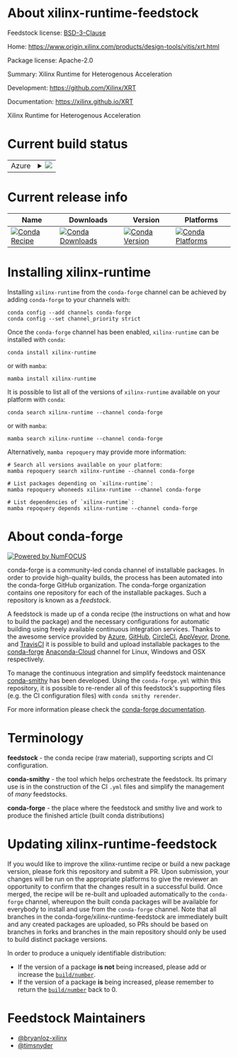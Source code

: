 About xilinx-runtime-feedstock
==============================

Feedstock license: [BSD-3-Clause](https://github.com/conda-forge/xilinx-runtime-feedstock/blob/main/LICENSE.txt)

Home: https://www.origin.xilinx.com/products/design-tools/vitis/xrt.html

Package license: Apache-2.0

Summary: Xilinx Runtime for Heterogenous Acceleration

Development: https://github.com/Xilinx/XRT

Documentation: https://xilinx.github.io/XRT

Xilinx Runtime for Heterogenous Acceleration

Current build status
====================


<table>
    
  <tr>
    <td>Azure</td>
    <td>
      <details>
        <summary>
          <a href="https://dev.azure.com/conda-forge/feedstock-builds/_build/latest?definitionId=16632&branchName=main">
            <img src="https://dev.azure.com/conda-forge/feedstock-builds/_apis/build/status/xilinx-runtime-feedstock?branchName=main">
          </a>
        </summary>
        <table>
          <thead><tr><th>Variant</th><th>Status</th></tr></thead>
          <tbody><tr>
              <td>linux_64_libprotobuf3.21python3.10.____cpython</td>
              <td>
                <a href="https://dev.azure.com/conda-forge/feedstock-builds/_build/latest?definitionId=16632&branchName=main">
                  <img src="https://dev.azure.com/conda-forge/feedstock-builds/_apis/build/status/xilinx-runtime-feedstock?branchName=main&jobName=linux&configuration=linux%20linux_64_libprotobuf3.21python3.10.____cpython" alt="variant">
                </a>
              </td>
            </tr><tr>
              <td>linux_64_libprotobuf3.21python3.11.____cpython</td>
              <td>
                <a href="https://dev.azure.com/conda-forge/feedstock-builds/_build/latest?definitionId=16632&branchName=main">
                  <img src="https://dev.azure.com/conda-forge/feedstock-builds/_apis/build/status/xilinx-runtime-feedstock?branchName=main&jobName=linux&configuration=linux%20linux_64_libprotobuf3.21python3.11.____cpython" alt="variant">
                </a>
              </td>
            </tr><tr>
              <td>linux_64_libprotobuf3.21python3.8.____cpython</td>
              <td>
                <a href="https://dev.azure.com/conda-forge/feedstock-builds/_build/latest?definitionId=16632&branchName=main">
                  <img src="https://dev.azure.com/conda-forge/feedstock-builds/_apis/build/status/xilinx-runtime-feedstock?branchName=main&jobName=linux&configuration=linux%20linux_64_libprotobuf3.21python3.8.____cpython" alt="variant">
                </a>
              </td>
            </tr><tr>
              <td>linux_64_libprotobuf3.21python3.9.____cpython</td>
              <td>
                <a href="https://dev.azure.com/conda-forge/feedstock-builds/_build/latest?definitionId=16632&branchName=main">
                  <img src="https://dev.azure.com/conda-forge/feedstock-builds/_apis/build/status/xilinx-runtime-feedstock?branchName=main&jobName=linux&configuration=linux%20linux_64_libprotobuf3.21python3.9.____cpython" alt="variant">
                </a>
              </td>
            </tr><tr>
              <td>linux_64_libprotobuf4.23python3.10.____cpython</td>
              <td>
                <a href="https://dev.azure.com/conda-forge/feedstock-builds/_build/latest?definitionId=16632&branchName=main">
                  <img src="https://dev.azure.com/conda-forge/feedstock-builds/_apis/build/status/xilinx-runtime-feedstock?branchName=main&jobName=linux&configuration=linux%20linux_64_libprotobuf4.23python3.10.____cpython" alt="variant">
                </a>
              </td>
            </tr><tr>
              <td>linux_64_libprotobuf4.23python3.11.____cpython</td>
              <td>
                <a href="https://dev.azure.com/conda-forge/feedstock-builds/_build/latest?definitionId=16632&branchName=main">
                  <img src="https://dev.azure.com/conda-forge/feedstock-builds/_apis/build/status/xilinx-runtime-feedstock?branchName=main&jobName=linux&configuration=linux%20linux_64_libprotobuf4.23python3.11.____cpython" alt="variant">
                </a>
              </td>
            </tr><tr>
              <td>linux_64_libprotobuf4.23python3.8.____cpython</td>
              <td>
                <a href="https://dev.azure.com/conda-forge/feedstock-builds/_build/latest?definitionId=16632&branchName=main">
                  <img src="https://dev.azure.com/conda-forge/feedstock-builds/_apis/build/status/xilinx-runtime-feedstock?branchName=main&jobName=linux&configuration=linux%20linux_64_libprotobuf4.23python3.8.____cpython" alt="variant">
                </a>
              </td>
            </tr><tr>
              <td>linux_64_libprotobuf4.23python3.9.____cpython</td>
              <td>
                <a href="https://dev.azure.com/conda-forge/feedstock-builds/_build/latest?definitionId=16632&branchName=main">
                  <img src="https://dev.azure.com/conda-forge/feedstock-builds/_apis/build/status/xilinx-runtime-feedstock?branchName=main&jobName=linux&configuration=linux%20linux_64_libprotobuf4.23python3.9.____cpython" alt="variant">
                </a>
              </td>
            </tr>
          </tbody>
        </table>
      </details>
    </td>
  </tr>
</table>

Current release info
====================

| Name | Downloads | Version | Platforms |
| --- | --- | --- | --- |
| [![Conda Recipe](https://img.shields.io/badge/recipe-xilinx--runtime-green.svg)](https://anaconda.org/conda-forge/xilinx-runtime) | [![Conda Downloads](https://img.shields.io/conda/dn/conda-forge/xilinx-runtime.svg)](https://anaconda.org/conda-forge/xilinx-runtime) | [![Conda Version](https://img.shields.io/conda/vn/conda-forge/xilinx-runtime.svg)](https://anaconda.org/conda-forge/xilinx-runtime) | [![Conda Platforms](https://img.shields.io/conda/pn/conda-forge/xilinx-runtime.svg)](https://anaconda.org/conda-forge/xilinx-runtime) |

Installing xilinx-runtime
=========================

Installing `xilinx-runtime` from the `conda-forge` channel can be achieved by adding `conda-forge` to your channels with:

```
conda config --add channels conda-forge
conda config --set channel_priority strict
```

Once the `conda-forge` channel has been enabled, `xilinx-runtime` can be installed with `conda`:

```
conda install xilinx-runtime
```

or with `mamba`:

```
mamba install xilinx-runtime
```

It is possible to list all of the versions of `xilinx-runtime` available on your platform with `conda`:

```
conda search xilinx-runtime --channel conda-forge
```

or with `mamba`:

```
mamba search xilinx-runtime --channel conda-forge
```

Alternatively, `mamba repoquery` may provide more information:

```
# Search all versions available on your platform:
mamba repoquery search xilinx-runtime --channel conda-forge

# List packages depending on `xilinx-runtime`:
mamba repoquery whoneeds xilinx-runtime --channel conda-forge

# List dependencies of `xilinx-runtime`:
mamba repoquery depends xilinx-runtime --channel conda-forge
```


About conda-forge
=================

[![Powered by
NumFOCUS](https://img.shields.io/badge/powered%20by-NumFOCUS-orange.svg?style=flat&colorA=E1523D&colorB=007D8A)](https://numfocus.org)

conda-forge is a community-led conda channel of installable packages.
In order to provide high-quality builds, the process has been automated into the
conda-forge GitHub organization. The conda-forge organization contains one repository
for each of the installable packages. Such a repository is known as a *feedstock*.

A feedstock is made up of a conda recipe (the instructions on what and how to build
the package) and the necessary configurations for automatic building using freely
available continuous integration services. Thanks to the awesome service provided by
[Azure](https://azure.microsoft.com/en-us/services/devops/), [GitHub](https://github.com/),
[CircleCI](https://circleci.com/), [AppVeyor](https://www.appveyor.com/),
[Drone](https://cloud.drone.io/welcome), and [TravisCI](https://travis-ci.com/)
it is possible to build and upload installable packages to the
[conda-forge](https://anaconda.org/conda-forge) [Anaconda-Cloud](https://anaconda.org/)
channel for Linux, Windows and OSX respectively.

To manage the continuous integration and simplify feedstock maintenance
[conda-smithy](https://github.com/conda-forge/conda-smithy) has been developed.
Using the ``conda-forge.yml`` within this repository, it is possible to re-render all of
this feedstock's supporting files (e.g. the CI configuration files) with ``conda smithy rerender``.

For more information please check the [conda-forge documentation](https://conda-forge.org/docs/).

Terminology
===========

**feedstock** - the conda recipe (raw material), supporting scripts and CI configuration.

**conda-smithy** - the tool which helps orchestrate the feedstock.
                   Its primary use is in the construction of the CI ``.yml`` files
                   and simplify the management of *many* feedstocks.

**conda-forge** - the place where the feedstock and smithy live and work to
                  produce the finished article (built conda distributions)


Updating xilinx-runtime-feedstock
=================================

If you would like to improve the xilinx-runtime recipe or build a new
package version, please fork this repository and submit a PR. Upon submission,
your changes will be run on the appropriate platforms to give the reviewer an
opportunity to confirm that the changes result in a successful build. Once
merged, the recipe will be re-built and uploaded automatically to the
`conda-forge` channel, whereupon the built conda packages will be available for
everybody to install and use from the `conda-forge` channel.
Note that all branches in the conda-forge/xilinx-runtime-feedstock are
immediately built and any created packages are uploaded, so PRs should be based
on branches in forks and branches in the main repository should only be used to
build distinct package versions.

In order to produce a uniquely identifiable distribution:
 * If the version of a package **is not** being increased, please add or increase
   the [``build/number``](https://docs.conda.io/projects/conda-build/en/latest/resources/define-metadata.html#build-number-and-string).
 * If the version of a package **is** being increased, please remember to return
   the [``build/number``](https://docs.conda.io/projects/conda-build/en/latest/resources/define-metadata.html#build-number-and-string)
   back to 0.

Feedstock Maintainers
=====================

* [@bryanloz-xilinx](https://github.com/bryanloz-xilinx/)
* [@timsnyder](https://github.com/timsnyder/)


